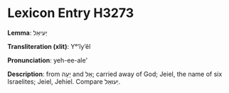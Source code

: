 # Lexicon Entry H3273

**Lemma**: יְעִיאֵל

**Transliteration (xlit)**: Yᵉʻîyʼêl

**Pronunciation**: yeh-ee-ale'

**Description**:
from יָעָה and אֵל; carried away of God; Jeiel, the name of six Israelites; Jeiel, Jehiel. Compare יְעוּאֵל.
